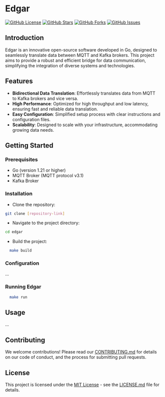 # Edgar

[![GitHub License](https://img.shields.io/badge/license-MIT-blue.svg)](https://github.com/ralvescosta/ruskit/blob/main/LICENSE)
[![GitHub Stars](https://img.shields.io/github/stars/tointernet/edgar.svg)](https://github.com/tointernet/edgar/stargazers)
[![GitHub Forks](https://img.shields.io/github/forks/tointernet/edgar.svg)](https://github.com/tointernet/edgar/network)
[![GitHub Issues](https://img.shields.io/github/issues/tointernet/edgar.svg)](https://github.com/tointernet/edgar/issues)

## Introduction

Edgar is an innovative open-source software developed in Go, designed to seamlessly translate data between MQTT and Kafka brokers. This project aims to provide a robust and efficient bridge for data communication, simplifying the integration of diverse systems and technologies.

## Features

- **Bidirectional Data Translation**: Effortlessly translates data from MQTT to Kafka brokers and vice versa.
- **High Performance**: Optimized for high throughput and low latency, ensuring fast and reliable data translation.
- **Easy Configuration**: Simplified setup process with clear instructions and configuration files.
- **Scalability**: Designed to scale with your infrastructure, accommodating growing data needs.

## Getting Started

### Prerequisites

- Go (version 1.21 or higher)
- MQTT Broker (MQTT protocol v3.1)
- Kafka Broker

### Installation

- Clone the repository:

```sh
git clone [repository-link]
```

- Navigate to the project directory:

```sh
cd edgar
```

- Build the project:

```sh
  make build
```

### Configuration

...

### Running Edgar

```sh
  make run
```

## Usage

...


## Contributing

We welcome contributions! Please read our [CONTRIBUTING.md](https://github.com/tointernet/edgar/blob/main/CONTRIBUTING.md) for details on our code of conduct, and the process for submitting pull requests.

## License

This project is licensed under the [MIT License](https://opensource.org/license/mit/) - see the [LICENSE.md](https://github.com/tointernet/edgar/blob/main/LICENSE) file for details.